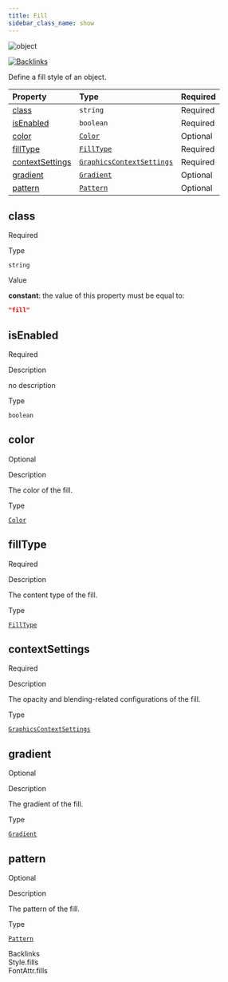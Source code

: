 ```yaml
---
title: Fill
sidebar_class_name: show
---
```


<div className="section-badges">

<div><img alt="object" src="https://img.shields.io/badge/object-object?label=Type" /></div>

<a href="#backlinks"><img alt="Backlinks" src="https://img.shields.io/badge/2-Backlinks?label=Backlinks&color=%230ea5e9" /></a>

</div>

Define a fill style of an object.

<div className="property-preview">

<div className="property-table">

| Property                            | Type                                                                         | Required                                            |
| :---------------------------------- | :--------------------------------------------------------------------------- | :-------------------------------------------------- |
| [class](#class)                     | `string`                                                                     | <span className="property-required">Required</span> |
| [isEnabled](#isenabled)             | `boolean`                                                                    | <span className="property-required">Required</span> |
| [color](#color)                     | [`Color`](/specs/vectorgraphics/color)                                       | <span className="property-optional">Optional</span> |
| [fillType](#filltype)               | [`FillType`](/specs/vectorgraphics/fill-type)                                | <span className="property-required">Required</span> |
| [contextSettings](#contextsettings) | [`GraphicsContextSettings`](/specs/vectorgraphics/graphics-context-settings) | <span className="property-required">Required</span> |
| [gradient](#gradient)               | [`Gradient`](/specs/vectorgraphics/gradient)                                 | <span className="property-optional">Optional</span> |
| [pattern](#pattern)                 | [`Pattern`](/specs/vectorgraphics/pattern)                                   | <span className="property-optional">Optional</span> |

</div>

</div>

<div className="property">

<div className="property-heading">

## class

<span className="property-required">Required</span>

</div>

<div className="property-item">

Type

`string`

</div>

<div className="property-item">

Value

<div className="value-description">

**constant**: the value of this property must be equal to:

```json
"fill"
```

</div>

</div>

</div>

<div className="property">

<div className="property-heading">

## isEnabled

<span className="property-required">Required</span>

</div>

<div className="property-item">

Description

no description

</div>

<div className="property-item">

Type

`boolean`

</div>

</div>

<div className="property">

<div className="property-heading">

## color

<span className="property-optional">Optional</span>

</div>

<div className="property-item">

Description

The color of the fill.

</div>

<div className="property-item">

Type

[`Color`](/specs/vectorgraphics/color)

</div>

</div>

<div className="property">

<div className="property-heading">

## fillType

<span className="property-required">Required</span>

</div>

<div className="property-item">

Description

The content type of the fill.

</div>

<div className="property-item">

Type

[`FillType`](/specs/vectorgraphics/fill-type)

</div>

</div>

<div className="property">

<div className="property-heading">

## contextSettings

<span className="property-required">Required</span>

</div>

<div className="property-item">

Description

The opacity and blending-related configurations of the fill.

</div>

<div className="property-item">

Type

[`GraphicsContextSettings`](/specs/vectorgraphics/graphics-context-settings)

</div>

</div>

<div className="property">

<div className="property-heading">

## gradient

<span className="property-optional">Optional</span>

</div>

<div className="property-item">

Description

The gradient of the fill.

</div>

<div className="property-item">

Type

[`Gradient`](/specs/vectorgraphics/gradient)

</div>

</div>

<div className="property">

<div className="property-heading">

## pattern

<span className="property-optional">Optional</span>

</div>

<div className="property-item">

Description

The pattern of the fill.

</div>

<div className="property-item">

Type

[`Pattern`](/specs/vectorgraphics/pattern)

</div>

</div>

<div id="backlinks" className="section-backlinks">

<div className="backlinks-title">Backlinks</div>

<div className="backlink">
      <Link to='/specs/vectorgraphics/style#fills'>Style.fills</Link>
      </div>

<div className="backlink">
      <Link to='/specs/vectorgraphics/font-attr#fills'>FontAttr.fills</Link>
      </div>

</div>

